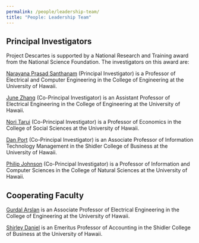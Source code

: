 ```yaml
---
permalink: /people/leadership-team/
title: "People: Leadership Team"
---
```


## Principal Investigators

Project Descartes is supported by a National Research and Training award from the National Science Foundation.  The investigators on this award are:

[Narayana Prasad Santhanam](https://ee.hawaii.edu/faculty/profile?usr=63) (Principal Investigator) is a Professor of Electrical and Computer Engineering in the College of Engineering at the University of Hawaii.

[June Zhang](https://www.junezhang.net/) (Co-Principal Investigator) is an Assistant Professor of Electrical Engineering in the College of Engineering at the University of Hawaii.

[Nori Tarui](https://nori523.wixsite.com/my-site) (Co-Principal Investigator) is a Professor of Economics in the College of Social Sciences at the University of Hawaii.

[Dan Port](https://shidler.hawaii.edu/itm/directory/daniel-port) (Co-Principal Investigator) is an Associate Professor of Information Technology Management in the Shidler College of Business at the University of Hawaii.

[Philip Johnson](https://philipmjohnson.org) (Co-Principal Investigator) is a Professor of Information and Computer Sciences in the College of Natural Sciences at the University of Hawaii. 

## Cooperating Faculty

[Gurdal Arslan](https://www2.hawaii.edu/~gurdal/) is an Associate Professor of Electrical Engineering in the College of Engineering at the University of Hawaii.

[Shirley Daniel](https://shidler.hawaii.edu/soa/directory/shirley-daniel) is an Emeritus Professor of Accounting in the Shidler College of Business at the University of Hawaii.
